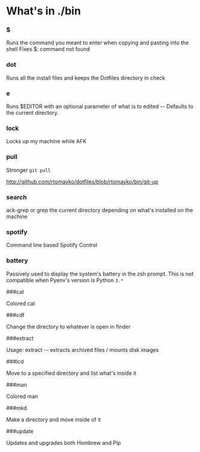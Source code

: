 # What's in ./bin

### $

Runs the command you meant to enter when copying and pasting into the shell
Fixes $: command not found

### dot

Runs all the install files and keeps the Dotfiles directory in check

### e

Runs $EDITOR with an optional parameter of what is to edited -- Defaults to the
current directory.

### lock

Locks up my machine while AFK

### pull

Stronger ```git pull```

http://github.com/rtomayko/dotfiles/blob/rtomayko/bin/git-up

### search

ack-grep or grep the current directory depending on what's installed on the machine

### spotify

Command line based Spotify Control

### battery

Passively used to display the system's battery in the zsh prompt. This is not
compatible when Pyenv's version is Python ```3.*```

###cat

Colored cat

###cdf

Change the directory to whatever is open in finder

###extract

Usage: extract <file> -- extracts archived files / mounts disk images

###lcd

Move to a specified directory and list what's inside it

###man

Colored man

###mkd

Make a directory and move inside of it

###update

Updates and upgrades both Hombrew and Pip
